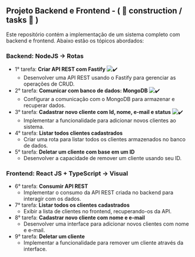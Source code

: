 ## Projeto Backend e Frontend - ( 🚧 construction / tasks 🚧 )

Este repositório contém a implementação de um sistema completo com backend e frontend. Abaixo estão os tópicos abordados:

### Backend: NodeJS -> Rotas
- 1° tarefa: **Criar API REST com Fastify** ![✔️](https://img.shields.io/badge/Status-✔️-green)
  - Desenvolver uma API REST usando o Fastify para gerenciar as operações de CRUD.
- 2° tarefa: **Comunicar com banco de dados: MongoDB** ![✔️](https://img.shields.io/badge/Status-✔️-green)
  - Configurar a comunicação com o MongoDB para armazenar e recuperar dados.
- 3° tarefa: **Cadastrar novo cliente com Id, nome, e-mail e status** ![✔️](https://img.shields.io/badge/Status-✔️-green)
  - Implementar a funcionalidade para adicionar novos clientes ao sistema.
- 4° tarefa: **Listar todos clientes cadastrados**
  - Criar uma rota para listar todos os clientes armazenados no banco de dados.
- 5° tarefa: **Deletar um cliente com base em um ID**
  - Desenvolver a capacidade de remover um cliente usando seu ID.

### Frontend: React JS + TypeScript -> Visual
- 6° tarefa: **Consumir API REST**
  - Implementar o consumo da API REST criada no backend para interagir com os dados.
- 7° tarefa: **Listar todos os clientes cadastrados**
  - Exibir a lista de clientes no frontend, recuperando-os da API.
- 8° tarefa: **Cadastrar novo cliente com nome e e-mail**
  - Desenvolver uma interface para adicionar novos clientes com nome e e-mail.
- 9° tarefa: **Deletar um cliente**
  - Implementar a funcionalidade para remover um cliente através da interface.